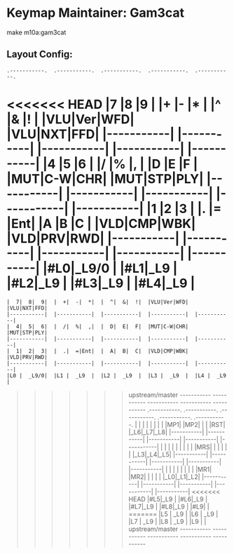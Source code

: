 # Keymap Maintainer: Gam3cat
make m10a:gam3cat
## Layout Config:
    .-----------.  .-----------.  .-----------.  .-----------.  .-----------.
<<<<<<< HEAD
    |7  |8  |9  |  |+  |-  |*  |  |^  |&  |!  |  |VLU|Ver|WFD|  |VLU|NXT|FFD|
    |-----------|  |-----------|  |-----------|  |-----------|  |-----------|
    |4  |5  |6  |  |/  |%  |,  |  |D  |E  |F  |  |MUT|C-W|CHR|  |MUT|STP|PLY|
    |-----------|  |-----------|  |-----------|  |-----------|  |-----------|
    |1  |2  |3  |  |.  |=  |Ent|  |A  |B  |C  |  |VLD|CMP|WBK|  |VLD|PRV|RWD|
    |-----------|  |-----------|  |-----------|  |-----------|  |-----------|
    |#L0|_L9/0  |  |#L1|_L9    |  |#L2|_L9    |  |#L3|_L9    |  |#L4|_L9    |
=======
    |  7|  8|  9|  |  +|  -|  *|  |  ^|  &|  !|  |VLU|Ver|WFD|  |VLU|NXT|FFD|
    |-----------|  |-----------|  |-----------|  |-----------|  |-----------|
    |  4|  5|  6|  |  /|  %|  ,|  |  D|  E|  F|  |MUT|C-W|CHR|  |MUT|STP|PLY|
    |-----------|  |-----------|  |-----------|  |-----------|  |-----------|
    |  1|  2|  3|  |  .|  =|Ent|  |  A|  B|  C|  |VLD|CMP|WBK|  |VLD|PRV|RWD|
    |-----------|  |-----------|  |-----------|  |-----------|  |-----------|
    |L0 |  _L9/0|  |L1 |  _L9  |  |L2 |  _L9  |  |L3 |  _L9  |  |L4 |  _L9  |
>>>>>>> upstream/master
    *-----------*  *-----------*  *-----------*  *-----------*  *-----------*
    .-----------.  .-----------.  .-----------.  .-----------.  .-----------.
    |   |   |   |  |   |   |   |  |MP1|   |MP2|  |   |   |RST|  |_L6|_L7|_L8|
    |-----------|  |-----------|  |-----------|  |-----------|  |-----------|
    |   |   |   |  |   |   |   |  |   |MRS|   |  |   |   |   |  |_L3|_L4|_L5|
    |-----------|  |-----------|  |-----------|  |-----------|  |-----------|
    |   |   |   |  |   |   |   |  |MR1|   |MR2|  |   |   |   |  |_L0|_L1|_L2|
    |-----------|  |-----------|  |-----------|  |-----------|  |-----------|
<<<<<<< HEAD
    |#L5|_L9    |  |#L6|_L9    |  |#L7|_L9    |  |#L8|_L9    |  |#L9|       |
=======
    |L5 |  _L9  |  |L6 |  _L9  |  |L7 |  _L9  |  |L8 |  _L9  |  |L9 |       |
>>>>>>> upstream/master
    *-----------*  *-----------*  *-----------*  *-----------*  *-----------*
